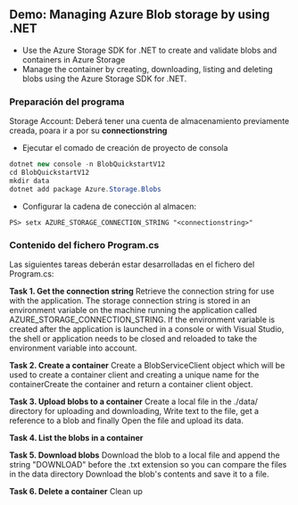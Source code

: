 ## **Demo: Managing Azure Blob storage by using .NET**

-  Use the Azure Storage SDK for .NET to create and validate blobs and containers in Azure Storage
-  Manage the container by creating, downloading, listing and deleting blobs using the Azure Storage SDK for .NET.

### Preparación del programa

Storage Account: Deberá tener una cuenta de almacenamiento previamente creada, poara ir a por su **connectionstring**

- Ejecutar el comado de creación de proyecto de consola

```c#
dotnet new console -n BlobQuickstartV12 
cd BlobQuickstartV12 
mkdir data
dotnet add package Azure.Storage.Blobs
```

- Configurar la cadena de conección al almacen:

```
PS> setx AZURE_STORAGE_CONNECTION_STRING "<connectionstring>"
```

### Contenido del fichero Program.cs

Las siguientes tareas deberán estar desarrolladas en el fichero del Program.cs:

**Task 1. Get the connection string**
Retrieve the connection string for use with the application. The storage connection string is stored in an environment variable on the machine running the application called AZURE_STORAGE_CONNECTION_STRING. If the environment variable is created after the application is launched in a console or with Visual Studio, the shell or application needs to be closed and reloaded to take the environment variable into account. 

**Task 2. Create a container**
Create a BlobServiceClient object which will be used to create a container client and creating a unique name for the containerCreate the container and return a container client object.

**Task 3. Upload blobs to a container**
Create a local file in the ./data/ directory for uploading and downloading, Write text to the file, get a reference to a blob and finally Open the file and upload its data.

**Task 4. List the blobs in a container**

**Task 5. Download blobs**
Download the blob to a local file and append the string "DOWNLOAD" before the .txt extension  so you can compare the files in the data directory Download the blob's contents and save it to a file.

**Task 6. Delete a container**
Clean up

